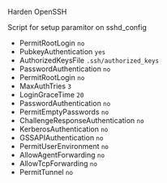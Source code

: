 Harden OpenSSH 

Script for setup paramitor on sshd_config

- PermitRootLogin `no` 
- PubkeyAuthentication `yes`
- AuthorizedKeysFile `.ssh/authorized_keys`
- PasswordAuthentication `no`
- PermitRootLogin `no`
- MaxAuthTries `3`
- LoginGraceTime `20`
- PasswordAuthentication `no`
- PermitEmptyPasswords `no`
- ChallengeResponseAuthentication `no`
- KerberosAuthentication `no`
- GSSAPIAuthentication `no`
- PermitUserEnvironment `no`
- AllowAgentForwarding `no`
- AllowTcpForwarding `no`
- PermitTunnel `no`


